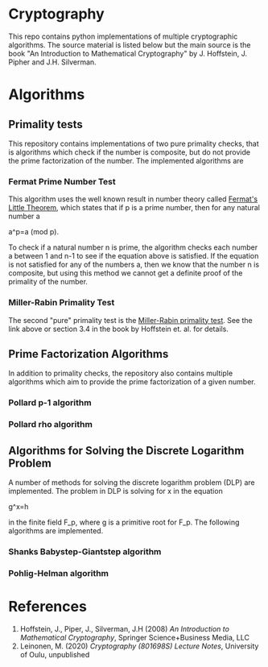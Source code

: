 # Cryptography
This repo contains python implementations of multiple cryptographic algorithms.
The source material is listed below but the main source is the book "An Introduction to Mathematical Cryptography" by J. Hoffstein, J. Pipher and J.H. Silverman. 

# Algorithms
## Primality tests
This repository contains implementations of two pure primality checks, that is algorithms which check if the number is composite, but do not provide the prime factorization of the number. The implemented algorithms are

### Fermat Prime Number Test
This algorithm uses the well known result in number theory called [Fermat's Little Theorem](https://en.wikipedia.org/wiki/Fermat%27s_little_theorem), which states that if p is a prime number, then for any natural number a

a^p=a (mod p).

To check if a natural number n is prime, the algorithm checks each number a between 1 and n-1 to see if the equation above is satisfied. If the equation is not satisfied for any of the numbers a, then we know that the number n is composite, but using this method we cannot get a definite proof of the primality of the number.

### Miller-Rabin Primality Test
The second "pure" primality test is the [Miller-Rabin primality test](https://en.wikipedia.org/wiki/Miller%E2%80%93Rabin_primality_test). See the link above or section 3.4 in the book by Hoffstein et. al. for details.

## Prime Factorization Algorithms
In addition to primality checks, the repository also contains multiple algorithms which aim to provide the prime factorization of a given number.

### Pollard p-1 algorithm

### Pollard rho algorithm

## Algorithms for Solving the Discrete Logarithm Problem
A number of methods for solving the discrete logarithm problem (DLP) are implemented. The problem in DLP is solving for x in the equation 

g^x=h

in the finite field F_p, where g is a primitive root for F_p. The following algorithms are implemented.

### Shanks Babystep-Giantstep algorithm

### Pohlig-Helman algorithm

# References
1. Hoffstein, J., Piper, J., Silverman, J.H (2008) *An Introduction to Mathematical Cryptography*, Springer Science+Business Media, LLC
2. Leinonen, M. (2020) *Cryptography (801698S) Lecture Notes*, University of Oulu, unpublished 